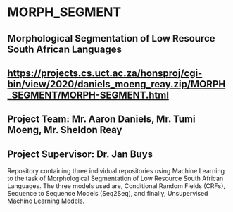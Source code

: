 # MORPH_SEGMENT
## Morphological Segmentation of Low Resource South African Languages
https://projects.cs.uct.ac.za/honsproj/cgi-bin/view/2020/daniels_moeng_reay.zip/MORPH_SEGMENT/MORPH-SEGMENT.html
-------------------------------------------------------------------
## Project Team: Mr. Aaron Daniels, Mr. Tumi Moeng, Mr. Sheldon Reay
## Project Supervisor: Dr. Jan Buys 

Repository containing three individual repositories using Machine Learning to the task of Morphological Segmentation of Low Resource South African Languages. The three models used are, Conditional Random Fields (CRFs), Sequence to Sequence Models (Seq2Seq), and finally, Unsupervised Machine Learning Models.
